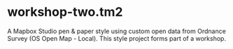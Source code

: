 # workshop-two.tm2
A Mapbox Studio pen &amp; paper style using custom open data from Ordnance Survey (OS Open Map - Local). This style project forms part of a workshop.
